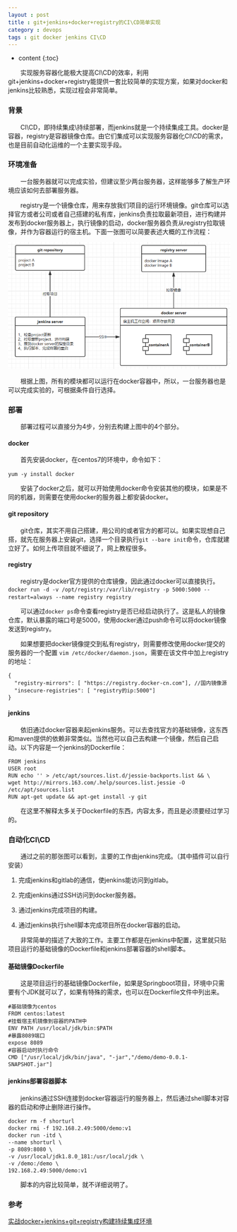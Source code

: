 ```yaml
---
layout : post
title : git+jenkins+docker+registry的CI\CD简单实现
category : devops
tags : git docker jenkins CI\CD
---
```

* content
{:toc}



　　实现服务容器化能极大提高CI\CD的效率，利用git+jenkins+docker+registry能提供一套比较简单的实现方案，如果对docker和jenkins比较熟悉，实现过程会非常简单。




### 背景

　　CI\CD，即持续集成\持续部署，而jenkins就是一个持续集成工具。docker是容器，registry是容器镜像仓库。由它们集成可以实现服务容器化CI\CD的需求，也是目前自动化运维的一个主要实现手段。

### 环境准备

　　一台服务器就可以完成实验，但建议至少两台服务器，这样能够多了解生产环境应该如何去部署服务器。

　　registry是一个镜像仓库，用来存放我们项目的运行环境镜像。git仓库可以选择官方或者公司或者自己搭建的私有库，jenkins负责拉取最新项目，进行构建并发布到docker服务器上，执行镜像的启动，docker服务器负责从registry拉取镜像，并作为容器运行的宿主机。下面一张图可以简要表述大概的工作流程：

![工作流程](https://raw.githubusercontent.com/shiliewrain/shiliewrain.github.io/master/img/docker-jenkins1.png)

　　根据上图，所有的模块都可以运行在docker容器中，所以，一台服务器也是可以完成实验的，可根据条件自行选择。

### 部署

　　部署过程可以直接分为4步，分别去构建上图中的4个部分。

#### docker

　　首先安装docker，在centos7的环境中，命令如下：

```yum -y install docker```

　　安装了docker之后，就可以开始使用docker命令安装其他的模块，如果是不同的机器，则需要在使用docker的服务器上都安装docker。

#### git repository

　　git仓库，其实不用自己搭建，用公司的或者官方的都可以。如果实现想自己搭，就先在服务器上安装git，选择一个目录执行```git --bare init```命令，仓库就建立好了。如何上传项目就不细说了，网上教程很多。

#### registry

　　registry是docker官方提供的仓库镜像，因此通过docker可以直接执行。
```docker run -d -v /opt/registry:/var/lib/registry -p 5000:5000 --restart=always --name registry registry```

　　可以通过```docker ps```命令查看registry是否已经启动执行了。这是私人的镜像仓库，默认暴露的端口号是5000，使用docker通过push命令可以将docker镜像发送到registry。

　　如果想要把docker镜像提交到私有registry，则需要修改使用docker提交的服务器的一个配置 ```vim /etc/docker/daemon.json```，需要在该文件中加上registry的地址：

```
{
  "registry-mirrors": [ "https://registry.docker-cn.com"], //国内镜像源
  "insecure-registries": [ "registry的ip:5000"]
}
```

#### jenkins

　　依旧通过docker容器来起jenkins服务。可以去查找官方的基础镜像，这东西和maven提供的依赖非常类似。当然也可以自己去构建一个镜像，然后自己启动。以下内容是一个jenkins的Dockerfile：

```
FROM jenkins
USER root
RUN echo '' > /etc/apt/sources.list.d/jessie-backports.list && \
wget http://mirrors.163.com/.help/sources.list.jessie -O /etc/apt/sources.list
RUN apt-get update && apt-get install -y git
```

　　在这里不解释太多关于Dockerfile的东西，内容太多，而且是必须要经过学习的。

### 自动化CI\CD

　　通过之前的那张图可以看到，主要的工作由jenkins完成。（其中插件可以自行安装）

1. 完成jenkins和gitlab的通信，使jenkins能访问到gitlab。

2. 完成jenkins通过SSH访问到docker服务器。

3. 通过jenkins完成项目的构建。

4. 通过jenkins执行shell脚本完成项目所在docker容器的启动。

　　非常简单的描述了大致的工作。主要工作都是在jenkins中配置，这里就只贴项目运行的基础镜像的Dockerfile和jenkins部署容器的shell脚本。

#### 基础镜像Dockerfile

　　这是项目运行的基础镜像Dockerfile，如果是Springboot项目，环境中只需要有个JDK就可以了，如果有特殊的需求，也可以在Dockerfile文件中列出来。

```
#基础镜像为centos
FROM centos:latest
#挂载宿主机镜像到容器的PATH中
ENV PATH /usr/local/jdk/bin:$PATH
#暴露8089端口
expose 8089
#容器启动时执行命令
CMD ["/usr/local/jdk/bin/java", "-jar","/demo/demo-0.0.1-SNAPSHOT.jar"]
```

#### jenkins部署容器脚本

　　jenkins通过SSH连接到docker容器运行的服务器上，然后通过shell脚本对容器的启动和停止删除进行操作。

```
docker rm -f shorturl
docker rmi -f 192.168.2.49:5000/demo:v1
docker run -itd \
--name shorturl \
-p 8089:8080 \
-v /usr/local/jdk1.8.0_181:/usr/local/jdk \
-v /demo:/demo \
192.168.2.49:5000/demo:v1
```

　　脚本的内容比较简单，就不详细说明了。

### 参考

[实战docker+jenkins+git+registry构建持续集成环境](http://blog.51cto.com/ganbing/2085769)